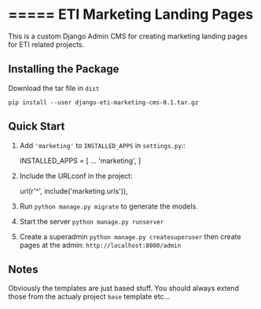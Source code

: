 =====
ETI Marketing Landing Pages
=====

This is a custom Django Admin CMS for creating marketing landing pages for ETI related projects.

Installing the Package
-----------------

Download the tar file in `dist`

`pip install --user django-eti-marketing-cms-0.1.tar.gz`

Quick Start
-----------

1. Add `'marketing'` to `INSTALLED_APPS` in `settings.py`::

	INSTALLED_APPS = [
		...
		'marketing',
	]

2. Include the URLconf in the project:

	url(r'^', include('marketing.urls')),

3. Run `python manage.py migrate` to generate the models.

4. Start the server `python manage.py runserver`

5. Create a superadmin `python manage.py createsuperuser` then create pages at the admin: `http://localhost:8000/admin`


Notes
------

Obviously the templates are just based stuff. You should always extend those from the actualy project `base` template etc...
